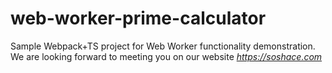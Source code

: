 # web-worker-prime-calculator
Sample Webpack+TS project for Web Worker functionality demonstration.
 We are looking forward to meeting you on our website *https://soshace.com*

